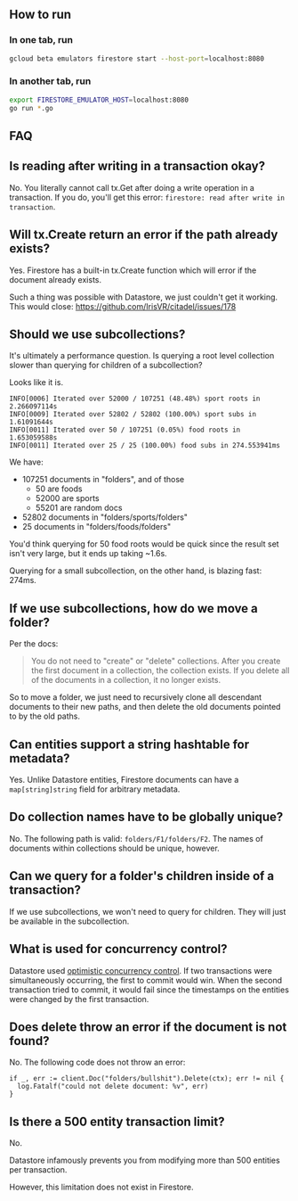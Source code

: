 ## How to run

### In one tab, run
```bash
gcloud beta emulators firestore start --host-port=localhost:8080
```

### In another tab, run
```bash
export FIRESTORE_EMULATOR_HOST=localhost:8080
go run *.go
``` 

## FAQ

## Is reading after writing in a transaction okay?
No. You literally cannot call tx.Get after doing a write operation in a transaction.
If you do, you'll get this error: `firestore: read after write in transaction`.

## Will tx.Create return an error if the path already exists?
Yes. Firestore has a built-in tx.Create function 
which will error if the document already exists.

Such a thing was possible with Datastore, we just couldn't get it working.
This would close: https://github.com/IrisVR/citadel/issues/178

## Should we use subcollections?
It's ultimately a performance question.
Is querying a root level collection slower than querying for children of a subcollection?

Looks like it is.

```
INFO[0006] Iterated over 52000 / 107251 (48.48%) sport roots in 2.266097114s 
INFO[0009] Iterated over 52802 / 52802 (100.00%) sport subs in 1.61091644s 
INFO[0011] Iterated over 50 / 107251 (0.05%) food roots in 1.653059588s 
INFO[0011] Iterated over 25 / 25 (100.00%) food subs in 274.553941ms
```

We have:
- 107251 documents in "folders", and of those
  - 50 are foods
  - 52000 are sports
  - 55201 are random docs
- 52802 documents in "folders/sports/folders"
- 25 documents in "folders/foods/folders"

You'd think querying for 50 food roots would be quick since the result set
isn't very large, but it ends up taking ~1.6s.

Querying for a small subcollection, on the other hand, is blazing fast: 274ms.

## If we use subcollections, how do we move a folder?
Per the docs:
> You do not need to "create" or "delete" collections. 
After you create the first document in a collection, 
the collection exists. If you delete all of the documents 
in a collection, it no longer exists.

So to move a folder, we just need to recursively clone all descendant documents
to their new paths, and then delete the old documents pointed to by the old paths.

## Can entities support a string hashtable for metadata?
Yes. Unlike Datastore entities, Firestore documents can have a 
`map[string]string` field for arbitrary metadata.

## Do collection names have to be globally unique?
No. The following path is valid: `folders/F1/folders/F2`.
The names of documents within collections should be unique, however.

## Can we query for a folder's children inside of a transaction?
If we use subcollections, we won't need to query for children.
They will just be available in the subcollection.

## What is used for concurrency control?
Datastore used [optimistic concurrency control](https://en.wikipedia.org/wiki/Optimistic_concurrency_control).
If two transactions were simultaneously occurring, the first to commit would win.
When the second transaction tried to commit, it would fail since the timestamps 
on the entities were changed by the first transaction.

## Does delete throw an error if the document is not found?
No. The following code does not throw an error:
```golang
if _, err := client.Doc("folders/bullshit").Delete(ctx); err != nil {
  log.Fatalf("could not delete document: %v", err)
}
```

## Is there a 500 entity transaction limit?
No. 

Datastore infamously prevents you from modifying more than 500 entities per transaction.

However, this limitation does not exist in Firestore. 